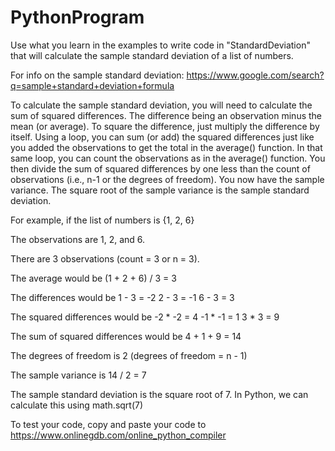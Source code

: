 # PythonProgram

Use what you learn in the examples to write code in "StandardDeviation" that will calculate the sample standard deviation of a list of numbers.

For info on the sample standard deviation:
https://www.google.com/search?q=sample+standard+deviation+formula

To calculate the sample standard deviation, you will need to calculate the sum of squared differences. The difference being an observation minus the mean (or average). To square the difference, just multiply the difference by itself. Using a loop, you can sum (or add) the squared differences just like you added the observations to get the total in the average() function. In that same loop, you can count the observations as in the average() function. You then divide the sum of squared differences by one less than the count of observations (i.e., n-1 or the degrees of freedom). You now have the sample variance. The square root of the sample variance is the sample standard deviation.

For example, if the list of numbers is {1, 2, 6}

The observations are 1, 2, and 6. 

There are 3 observations (count = 3 or n = 3).

The average would be
(1 + 2 + 6) / 3 = 3

The differences would be
1 - 3 = -2
2 - 3 = -1
6 - 3 = 3

The squared differences would be
-2 * -2 = 4
-1 * -1 = 1
3 * 3 = 9

The sum of squared differences would be 
4 + 1 + 9 = 14

The degrees of freedom is 2 (degrees of freedom = n - 1)

The sample variance is 14 / 2 = 7

The sample standard deviation is the square root of 7. In Python, we can calculate this using math.sqrt(7)

To test your code, copy and paste your code to 
  https://www.onlinegdb.com/online_python_compiler
  
